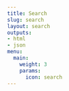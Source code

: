 ```yaml
---
title: Search
slug: search
layout: search
outputs:
- html
- json
menu:
  main:
    weight: 3
    params:
      icon: search
---
```



